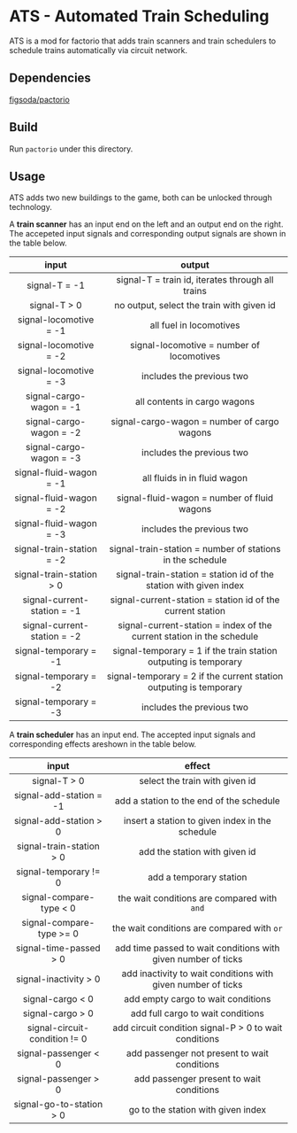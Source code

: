 # ATS - Automated Train Scheduling
ATS is a mod for factorio that adds train scanners and train schedulers to schedule trains automatically via circuit network. 

## Dependencies
[figsoda/pactorio](https://github.com/figsoda/pactorio)

## Build
Run `pactorio` under this directory. 

## Usage
ATS adds two new buildings to the game, both can be unlocked through technology. 

A **train scanner** has an input end on the left and an output end on the right. The accepeted input signals and corresponding output signals are shown in the table below. 

input | output
:-: | :-:
signal-T = -1 | signal-T = train id, iterates through all trains
signal-T > 0 | no output, select the train with given id
signal-locomotive = -1 | all fuel in locomotives
signal-locomotive = -2 | signal-locomotive = number of locomotives
signal-locomotive = -3 | includes the previous two
signal-cargo-wagon = -1 | all contents in cargo wagons
signal-cargo-wagon = -2 | signal-cargo-wagon = number of cargo wagons
signal-cargo-wagon = -3 | includes the previous two
signal-fluid-wagon = -1 | all fluids in in fluid wagon
signal-fluid-wagon = -2 | signal-fluid-wagon = number of fluid wagons
signal-fluid-wagon = -3 | includes the previous two
signal-train-station = -2 | signal-train-station = number of stations in the schedule
signal-train-station > 0 | signal-train-station = station id of the station with given index
signal-current-station = -1 | signal-current-station = station id of the current station
signal-current-station = -2 | signal-current-station = index of the current station in the schedule
signal-temporary = -1 | signal-temporary = 1 if the train station outputing is temporary
signal-temporary = -2 | signal-temporary = 2 if the current station outputing is temporary
signal-temporary = -3 | includes the previous two

A **train scheduler** has an input end. The accepted input signals and corresponding effects areshown in the table below. 

input | effect
:-: | :-:
signal-T > 0 | select the train with given id
signal-add-station = -1 | add a station to the end of the schedule
signal-add-station > 0 | insert a station to given index in the schedule
signal-train-station > 0 | add the station with given id
signal-temporary != 0 | add a temporary station
signal-compare-type < 0 | the wait conditions are compared with `and`
signal-compare-type >= 0 | the wait conditions are compared with `or`
signal-time-passed > 0 | add time passed to wait conditions with given number of ticks
signal-inactivity > 0 | add inactivity to wait conditions with given number of ticks
signal-cargo < 0 | add empty cargo to wait conditions
signal-cargo > 0 | add full cargo to wait conditions
signal-circuit-condition != 0 | add circuit condition signal-P > 0 to wait conditions
signal-passenger < 0 | add passenger not present to wait conditions
signal-passenger > 0 | add passenger present to wait conditions
signal-go-to-station > 0 | go to the station with given index
